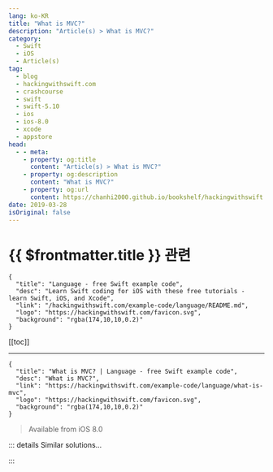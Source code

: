 ```yaml
---
lang: ko-KR
title: "What is MVC?"
description: "Article(s) > What is MVC?"
category:
  - Swift
  - iOS
  - Article(s)
tag: 
  - blog
  - hackingwithswift.com
  - crashcourse
  - swift
  - swift-5.10
  - ios
  - ios-8.0
  - xcode
  - appstore
head:
  - - meta:
    - property: og:title
      content: "Article(s) > What is MVC?"
    - property: og:description
      content: "What is MVC?"
    - property: og:url
      content: https://chanhi2000.github.io/bookshelf/hackingwithswift.com/example-code/language/what-is-mvc.html
date: 2019-03-28
isOriginal: false
---
```


# {{ $frontmatter.title }} 관련

```component VPCard
{
  "title": "Language - free Swift example code",
  "desc": "Learn Swift coding for iOS with these free tutorials - learn Swift, iOS, and Xcode",
  "link": "/hackingwithswift.com/example-code/language/README.md",
  "logo": "https://hackingwithswift.com/favicon.svg",
  "background": "rgba(174,10,10,0.2)"
}
```

[[toc]]

---

```component VPCard
{
  "title": "What is MVC? | Language - free Swift example code",
  "desc": "What is MVC?",
  "link": "https://hackingwithswift.com/example-code/language/what-is-mvc",
  "logo": "https://hackingwithswift.com/favicon.svg",
  "background": "rgba(174,10,10,0.2)"
}
```

> Available from iOS 8.0

<!-- TODO: 작성 -->

<!-- 
MVC - short for Model-View-Controller - is Apple’s preferred way of architecting apps for its platforms, and so it’s the default approach used by most developers on Apple platforms.

In MVC each piece of your code is one of three things:

- Models store your data, such as the names of products in a store.
<li>Views render data for users, for example a table showing the list of products available.
<li>Controllers combine the two, by querying the model and converting its data to something views can show.

On iOS, macOS, and tvOS, view controllers span the “view” and “controller” buckets rather uncomfortably. They are more commonly used as controllers, but if you value clean code you should probably make them more like views.

-->

::: details Similar solutions…

<!--
/example-code/language/what-is-mvvm">What is MVVM? 
/example-code/uikit/how-to-make-your-user-interface-in-code">How to make your user interface in code 
/example-code/uikit/what-is-a-uiviewcontroller">What is a UIViewController</a>
-->

:::

